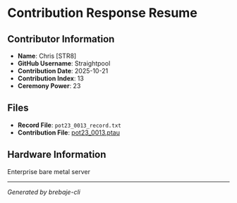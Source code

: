 # Contribution Response Resume

## Contributor Information
- **Name**: Chris [STR8]
- **GitHub Username**: Straightpool
- **Contribution Date**: 2025-10-21
- **Contribution Index**: 13
- **Ceremony Power**: 23

## Files
- **Record File**: `pot23_0013_record.txt`
- **Contribution File**: [pot23_0013.ptau](https://cardano-trusted-setup-test.s3.us-east-2.amazonaws.com/Cardano-PPOT/pot23_0013.ptau)

## Hardware Information
Enterprise bare metal server

---
*Generated by brebaje-cli*
